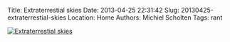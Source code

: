 Title: Extraterrestial skies
Date: 2013-04-25 22:31:42
Slug: 20130425-extraterrestial-skies
Location: Home
Authors: Michiel Scholten
Tags: rant

<div class="content-image"><a href="https://www.flickr.com/photos/aquatix/8680833641/in/photostream/"><img src="https://farm9.staticflickr.com/8253/8680833641_fe4099ad8a_h.jpg" alt="Extraterrestial skies" /></a></div>